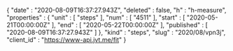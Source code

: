 {
  "date" : "2020-08-09T16:37:27.943Z",
  "deleted" : false,
  "h" : "h-measure",
  "properties" : {
    "unit" : [ "steps" ],
    "num" : [ "4511" ],
    "start" : [ "2020-05-21T00:00:00Z" ],
    "end" : [ "2020-05-22T00:00:00Z" ],
    "published" : [ "2020-08-09T16:37:27.943Z" ]
  },
  "kind" : "steps",
  "slug" : "2020/08/vpn3j",
  "client_id" : "https://www-api.jvt.me/fit"
}
